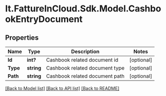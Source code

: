 # It.FattureInCloud.Sdk.Model.CashbookEntryDocument

## Properties

Name | Type | Description | Notes
------------ | ------------- | ------------- | -------------
**Id** | **int?** | Cashbook related document id | [optional] 
**Type** | **string** | Cashbook related document type | [optional] 
**Path** | **string** | Cashbook related document path | [optional] 

[[Back to Model list]](../README.md#documentation-for-models) [[Back to API list]](../README.md#documentation-for-api-endpoints) [[Back to README]](../README.md)

